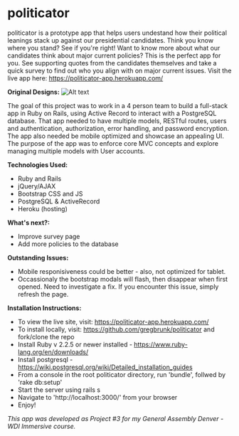 # politicator
politicator is a prototype app that helps users undestand how their political leanings stack up against our presidential candidates. Think you know where you stand? See if you're right! Want to know more about what our candidates think about major current policies? This is the perfect app for you. See supporting quotes from the candidates themselves and take a quick survey to find out who you align with on major current issues. Visit the live app here: https://politicator-app.herokuapp.com/

**Original Designs:**
![Alt text](/public/images/homepage.jpg?raw=true "Home Page Design")

The goal of this project was to work in a 4 person team to build a full-stack app in Ruby on Rails, using Active Record to interact with a PostgreSQL database. That app needed to have multiple models, RESTful routes, users and authentication, authorization, error handling, and password encryption. The app also needed be mobile optimized and showcase an appealing UI. The purpose of the app was to enforce core MVC concepts and explore managing multiple models with User accounts.

**Technologies Used:**
- Ruby and Rails
- jQuery/AJAX
- Bootstrap CSS and JS
- PostgreSQL & ActiveRecord
- Heroku (hosting)

**What's next?:**
- Improve survey page
- Add more policies to the database

**Outstanding Issues:**
- Mobile responisiveness could be better - also, not optimized for tablet.
- Occassionaly the bootstrap modals will flash, then disappear when first opened. Need to investigate a fix. If you encounter this issue, simply refresh the page.

**Installation Instructions:**
- To view the live site, visit: https://politicator-app.herokuapp.com/
- To install locally, visit: https://github.com/gregbrunk/politicator and fork/clone the repo
- Install Ruby v 2.2.5 or newer installed - https://www.ruby-lang.org/en/downloads/
- Install postgresql - https://wiki.postgresql.org/wiki/Detailed_installation_guides
- From a console in the root politicator directory, run 'bundle', follwed by 'rake db:setup'
- Start the server using rails s
- Navigate to 'http://localhost:3000/' from your browser
- Enjoy!

*This app was developed as Project #3 for my General Assembly Denver - WDI Immersive course.*
